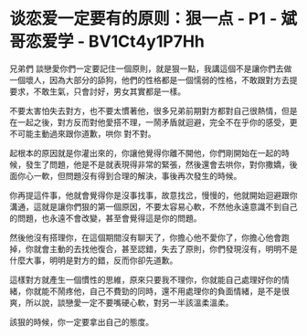 # 谈恋爱一定要有的原则：狠一点 - P1 - 斌哥恋爱学 - BV1Ct4y1P7Hh

兄弟們 談戀愛你們一定要記住一個原則，就是狠一點，我講這個不是讓你們去做一個壞人，因為大部分的舔狗，他們的性格都是一個懦弱的性格，不敢跟對方去提要求，不敢生氣，只會討好，男女其實都是一樣。

不要太害怕失去對方，也不要太慣著他，很多兄弟前期對方都對自己很熱情，但是在一起之後，對方反而對他愛搭不理，一鬧矛盾就迴避，完全不在乎你的感受，更不可能主動過來跟你道歉，哄你 對不對。

起根本的原因就是你灌出來的，你讓他覺得你離不開他，你們剛開始在一起的時候，發生了問題，他是不是就表現得非常的緊張，然後還會去哄你，對你撒嬌，後面你心一軟，但問題沒有得到合理的解決，事後再次發生的時候。

你再提這件事，他就會覺得你是沒事找事，故意找岔，慢慢的，他就開始迴避跟你溝通，這就是讓你們狠的第一個原因，不要太容易心軟，不然他永遠意識不到自己的問題，也永遠不會改變，甚至會覺得這是你的問題。

然後他沒有搭理你，在這個期間沒有聊天了，你擔心他不愛你了，你擔心他會跑掉，你就會主動的去找他復合，甚至認錯，失去了原則，你們發現沒有，明明不是什麼大事，明明是對方的錯，反而你卻先道歉。

這樣對方就產生一個慣性的思維，原來只要我不理你，你就能自己處理好你的情緒，你就能不鬧疼他，自己不費勁的同時，還不用處理你的負面情緒，是不是很爽，所以說，談戀愛一定不要嘴硬心軟，對另一半該溫柔溫柔。

該狠的時候，你一定要拿出自己的態度。